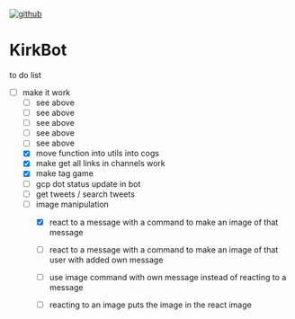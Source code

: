 [![github](https://img.shields.io/github/stars/freeCodeCamp/freeCodeCamp.svg)]()

# KirkBot
to do list
- [ ] make it work
    - [ ] see above
    - [ ] see above
    - [ ] see above
    - [ ] see above
    - [ ] see above
    - [x] move function into utils into cogs
    - [x] make get all links in channels work
    - [x] make tag game
    - [ ] gcp dot status update in bot
    - [ ] get tweets / search tweets
    - [ ] image manipulation
        - [x] react to a message with a command to make an image of that message
        - [ ] react to a message with a command to make an image of that user with added own message
        - [ ] use image command with own message instead of reacting to a message
        - [ ] reacting to an image puts the image in the react image

